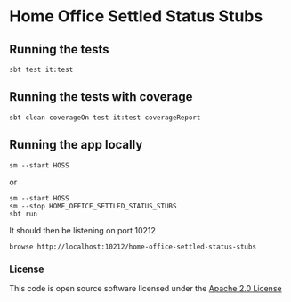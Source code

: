 # Home Office Settled Status Stubs

## Running the tests

    sbt test it:test

## Running the tests with coverage

    sbt clean coverageOn test it:test coverageReport

## Running the app locally

    sm --start HOSS

or

    sm --start HOSS
    sm --stop HOME_OFFICE_SETTLED_STATUS_STUBS
    sbt run

It should then be listening on port 10212

    browse http://localhost:10212/home-office-settled-status-stubs

### License


This code is open source software licensed under the [Apache 2.0 License]("http://www.apache.org/licenses/LICENSE-2.0.html")
